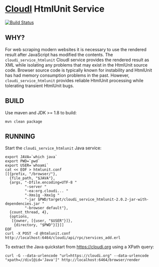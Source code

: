 [CloudI](https://cloudi.org) HtmlUnit Service
=============================================

[![Build Status](https://travis-ci.org/CloudI/cloudi_service_htmlunit.png)](https://travis-ci.org/CloudI/cloudi_service_htmlunit)

WHY?
----

For web scraping modern websites it is necessary to use the rendered result
after JavaScript has modified the contents.  The `cloudi_service_htmlunit`
CloudI service provides the rendered result as XML while isolating any
problems that may exist in the HtmlUnit source code.  Browser source code
is typically known for instability and HtmlUnit has had memory consumption
problems in the past.  However, `cloudi_service_htmlunit` provides reliable
HtmlUnit processing while tolerating transient HtmlUnit bugs.

BUILD
-----

Use maven and JDK >= 1.8 to build:

    mvn clean package


RUNNING
-------

Start the `cloudi_service_htmlunit` Java service:

    export JAVA=`which java`
    export PWD=`pwd`
    export USER=`whoami`
    cat << EOF > htmlunit.conf
    [[{prefix, "/browser/"},
      {file_path, "$JAVA"},
      {args, "-Dfile.encoding=UTF-8 "
             "-server "
             "-ea:org.cloudi... "
             "-Xms1g -Xmx1g "
             "-jar $PWD/target/cloudi_service_htmlunit-2.0.2-jar-with-dependencies.jar "
             "-browser default"},
      {count_thread, 4},
      {options,
       [{owner, [{user, "$USER"}]},
        {directory, "$PWD"}]}]]
    EOF
    curl -X POST -d @htmlunit.conf http://localhost:6464/cloudi/api/rpc/services_add.erl

To extract the Java quickstart from https://cloudi.org using a XPath query:

    curl -G --data-urlencode "url=https://cloudi.org" --data-urlencode "xpath=//div[@id='Java']" http://localhost:6464/browser/render

